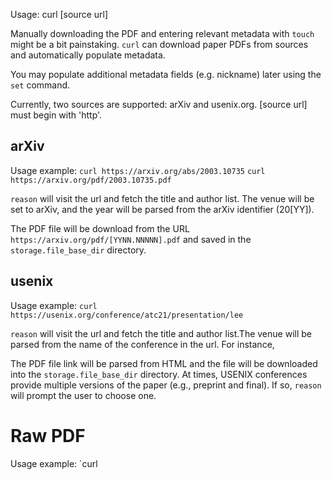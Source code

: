 Usage: curl [source url]

Manually downloading the PDF and entering relevant metadata
with `touch` might be a bit painstaking. `curl` can download
paper PDFs from sources and automatically populate metadata.

You may populate additional metadata fields (e.g. nickname)
later using the `set` command.

Currently, two sources are supported: arXiv and usenix.org.
[source url] must begin with 'http'.

## arXiv

Usage example:
`curl https://arxiv.org/abs/2003.10735`
`curl https://arxiv.org/pdf/2003.10735.pdf`

`reason` will visit the url and fetch the title and author
list. The venue will be set to arXiv, and the year will be
parsed from the arXiv identifier (20[YY]).

The PDF file will be download from the URL
`https://arxiv.org/pdf/[YYNN.NNNNN].pdf` and saved in the
`storage.file_base_dir` directory.

## usenix

Usage example:
`curl https://usenix.org/conference/atc21/presentation/lee`

`reason` will visit the url and fetch the title and author
list.The venue will be parsed from the name of the conference
in the url. For instance, 

The PDF file link will be parsed from HTML and the file will
be downloaded into the `storage.file_base_dir` directory.
At times, USENIX conferences provide multiple versions of the
paper (e.g., preprint and final). If so, `reason` will prompt
the user to choose one.

# Raw PDF

Usage example:
`curl 
